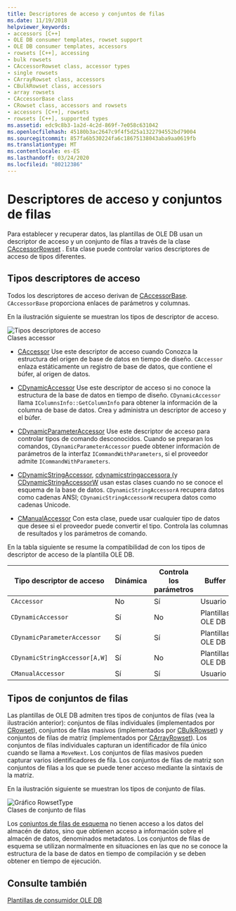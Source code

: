 ```yaml
---
title: Descriptores de acceso y conjuntos de filas
ms.date: 11/19/2018
helpviewer_keywords:
- accessors [C++]
- OLE DB consumer templates, rowset support
- OLE DB consumer templates, accessors
- rowsets [C++], accessing
- bulk rowsets
- CAccessorRowset class, accessor types
- single rowsets
- CArrayRowset class, accessors
- CBulkRowset class, accessors
- array rowsets
- CAccessorBase class
- CRowset class, accessors and rowsets
- accessors [C++], rowsets
- rowsets [C++], supported types
ms.assetid: edc9c8b3-1a2d-4c2d-869f-7e058c631042
ms.openlocfilehash: 45180b3ac2647c9f4f5d25a1322794552bd79004
ms.sourcegitcommit: 857fa6b530224fa6c18675138043aba9aa0619fb
ms.translationtype: MT
ms.contentlocale: es-ES
ms.lasthandoff: 03/24/2020
ms.locfileid: "80212386"
---
```

# <a name="accessors-and-rowsets"></a>Descriptores de acceso y conjuntos de filas

Para establecer y recuperar datos, las plantillas de OLE DB usan un descriptor de acceso y un conjunto de filas a través de la clase [CAccessorRowset](../../data/oledb/caccessorrowset-class.md) . Esta clase puede controlar varios descriptores de acceso de tipos diferentes.

## <a name="accessor-types"></a>Tipos descriptores de acceso

Todos los descriptores de acceso derivan de [CAccessorBase](../../data/oledb/caccessorbase-class.md). `CAccessorBase` proporciona enlaces de parámetros y columnas.

En la ilustración siguiente se muestran los tipos de descriptor de acceso.

![Tipos descriptores de acceso](../../data/oledb/media/vcaccessortypes.gif "Tipos de descriptores de acceso")<br/>
Clases accessor

- [CAccessor](../../data/oledb/caccessor-class.md) Use este descriptor de acceso cuando Conozca la estructura del origen de base de datos en tiempo de diseño. `CAccessor` enlaza estáticamente un registro de base de datos, que contiene el búfer, al origen de datos.

- [CDynamicAccessor](../../data/oledb/cdynamicaccessor-class.md) Use este descriptor de acceso si no conoce la estructura de la base de datos en tiempo de diseño. `CDynamicAccessor` llama `IColumnsInfo::GetColumnInfo` para obtener la información de la columna de base de datos. Crea y administra un descriptor de acceso y el búfer.

- [CDynamicParameterAccessor](../../data/oledb/cdynamicparameteraccessor-class.md) Use este descriptor de acceso para controlar tipos de comando desconocidos. Cuando se preparan los comandos, `CDynamicParameterAccessor` puede obtener información de parámetros de la interfaz `ICommandWithParameters`, si el proveedor admite `ICommandWithParameters`.

- [CDynamicStringAccessor](../../data/oledb/cdynamicstringaccessor-class.md), [cdynamicstringaccessora (](../../data/oledb/cdynamicstringaccessora-class.md)y [CDynamicStringAccessorW](../../data/oledb/cdynamicstringaccessorw-class.md) usan estas clases cuando no se conoce el esquema de la base de datos. `CDynamicStringAccessorA` recupera datos como cadenas ANSI; `CDynamicStringAccessorW` recupera datos como cadenas Unicode.

- [CManualAccessor](../../data/oledb/cmanualaccessor-class.md) Con esta clase, puede usar cualquier tipo de datos que desee si el proveedor puede convertir el tipo. Controla las columnas de resultados y los parámetros de comando.

En la tabla siguiente se resume la compatibilidad de con los tipos de descriptor de acceso de la plantilla OLE DB.

|Tipo descriptor de acceso|Dinámica|Controla los parámetros|Buffer|Varios descriptores de acceso|
|-------------------|-------------|--------------------|------------|------------------------|
|`CAccessor`|No|Sí|Usuario|Sí|
|`CDynamicAccessor`|Sí|No|Plantillas OLE DB|No|
|`CDynamicParameterAccessor`|Sí|Sí|Plantillas OLE DB|No|
|`CDynamicStringAccessor[A,W]`|Sí|No|Plantillas OLE DB|No|
|`CManualAccessor`|Sí|Sí|Usuario|Sí|

## <a name="rowset-types"></a>Tipos de conjuntos de filas

Las plantillas de OLE DB admiten tres tipos de conjuntos de filas (vea la ilustración anterior): conjuntos de filas individuales (implementados por [CRowset](../../data/oledb/crowset-class.md)), conjuntos de filas masivos (implementados por [CBulkRowset](../../data/oledb/cbulkrowset-class.md)) y conjuntos de filas de matriz (implementados por [CArrayRowset](../../data/oledb/carrayrowset-class.md)). Los conjuntos de filas individuales capturan un identificador de fila único cuando se llama a `MoveNext`. Los conjuntos de filas masivos pueden capturar varios identificadores de fila. Los conjuntos de filas de matriz son conjuntos de filas a los que se puede tener acceso mediante la sintaxis de la matriz.

En la ilustración siguiente se muestran los tipos de conjunto de filas.

![Gráfico RowsetType](../../data/oledb/media/vcrowsettypes.gif "Gráfico de RowsetType")<br/>
Clases de conjunto de filas

Los [conjuntos de filas de esquema](../../data/oledb/obtaining-metadata-with-schema-rowsets.md) no tienen acceso a los datos del almacén de datos, sino que obtienen acceso a información sobre el almacén de datos, denominados metadatos. Los conjuntos de filas de esquema se utilizan normalmente en situaciones en las que no se conoce la estructura de la base de datos en tiempo de compilación y se deben obtener en tiempo de ejecución.

## <a name="see-also"></a>Consulte también

[Plantillas de consumidor OLE DB](../../data/oledb/ole-db-consumer-templates-cpp.md)

